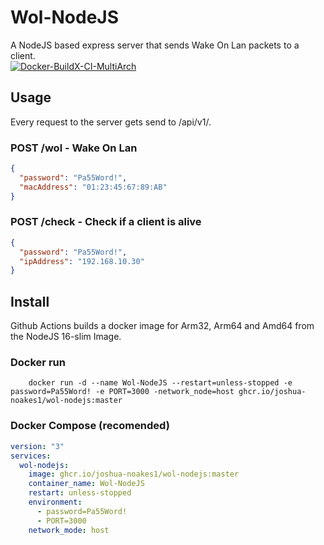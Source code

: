# Wol-NodeJS

A NodeJS based express server that sends Wake On Lan packets to a client.  
[![Docker-BuildX-CI-MultiArch](https://github.com/Joshua-Noakes1/Wol-NodeJS/actions/workflows/docker.yml/badge.svg?branch=master)](https://github.com/Joshua-Noakes1/Wol-NodeJS/actions/workflows/docker.yml)

## Usage

Every request to the server gets send to /api/v1/.

### POST /wol - Wake On Lan

```json
{
  "password": "Pa55Word!",
  "macAddress": "01:23:45:67:89:AB"
}
```

### POST /check - Check if a client is alive

```json
{
  "password": "Pa55Word!",
  "ipAddress": "192.168.10.30"
}
```

## Install

Github Actions builds a docker image for Arm32, Arm64 and Amd64 from the NodeJS 16-slim Image.

### Docker run

```shell
    docker run -d --name Wol-NodeJS --restart=unless-stopped -e password=Pa55Word! -e PORT=3000 -network_node=host ghcr.io/joshua-noakes1/wol-nodejs:master
```

### Docker Compose (recomended)

```yaml
version: "3"
services:
  wol-nodejs:
    image: ghcr.io/joshua-noakes1/wol-nodejs:master
    container_name: Wol-NodeJS
    restart: unless-stopped
    environment:
      - password=Pa55Word!
      - PORT=3000
    network_mode: host
```

